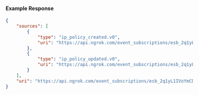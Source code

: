 <!-- Code generated for API Clients. DO NOT EDIT. -->

#### Example Response

```json
{
	"sources": [
		{
			"type": "ip_policy_created.v0",
			"uri": "https://api.ngrok.com/event_subscriptions/esb_2q1yL1IVoYmCDeDRbdLGkD0eqEK/sources/ip_policy_created.v0"
		},
		{
			"type": "ip_policy_updated.v0",
			"uri": "https://api.ngrok.com/event_subscriptions/esb_2q1yL1IVoYmCDeDRbdLGkD0eqEK/sources/ip_policy_updated.v0"
		}
	],
	"uri": "https://api.ngrok.com/event_subscriptions/esb_2q1yL1IVoYmCDeDRbdLGkD0eqEK/sources"
}
```

